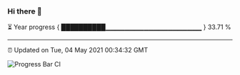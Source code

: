 ### Hi there 👋

⏳ Year progress { ██████████▁▁▁▁▁▁▁▁▁▁▁▁▁▁▁▁▁▁▁▁ } 33.71 %

---

⏰ Updated on Tue, 04 May 2021 00:34:32 GMT

![Progress Bar CI](https://github.com/liununu/liununu/workflows/Progress%20Bar%20CI/badge.svg)
